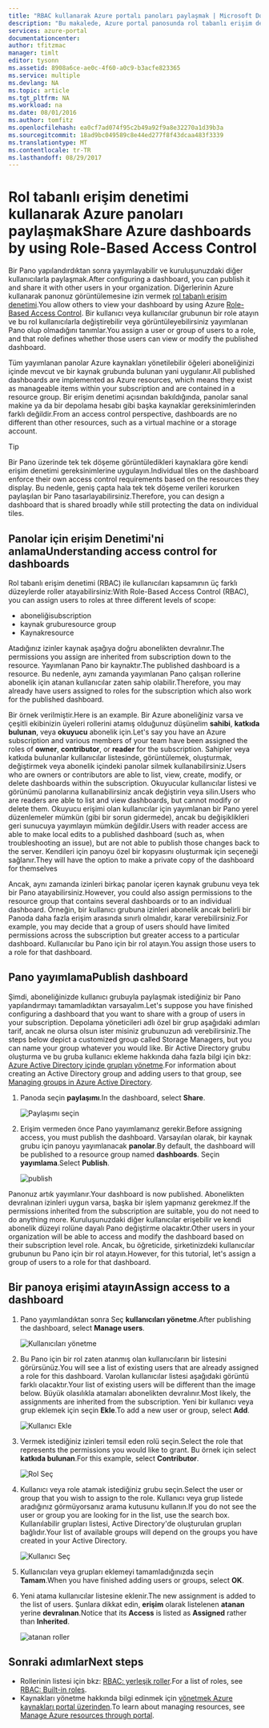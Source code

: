 ```yaml
---
title: "RBAC kullanarak Azure portalı panoları paylaşmak | Microsoft Docs"
description: "Bu makalede, Azure portal panosunda rol tabanlı erişim denetimi kullanarak paylaşmak açıklanmaktadır."
services: azure-portal
documentationcenter: 
author: tfitzmac
manager: timlt
editor: tysonn
ms.assetid: 8908a6ce-ae0c-4f60-a0c9-b3acfe823365
ms.service: multiple
ms.devlang: NA
ms.topic: article
ms.tgt_pltfrm: NA
ms.workload: na
ms.date: 08/01/2016
ms.author: tomfitz
ms.openlocfilehash: ea0cf7ad074f95c2b49a92f9a8e32270a1d39b3a
ms.sourcegitcommit: 18ad9bc049589c8e44ed277f8f43dcaa483f3339
ms.translationtype: MT
ms.contentlocale: tr-TR
ms.lasthandoff: 08/29/2017
---
```

# <a name="share-azure-dashboards-by-using-role-based-access-control"></a><span data-ttu-id="8d06b-103">Rol tabanlı erişim denetimi kullanarak Azure panoları paylaşmak</span><span class="sxs-lookup"><span data-stu-id="8d06b-103">Share Azure dashboards by using Role-Based Access Control</span></span>
<span data-ttu-id="8d06b-104">Bir Pano yapılandırdıktan sonra yayımlayabilir ve kuruluşunuzdaki diğer kullanıcılarla paylaşmak.</span><span class="sxs-lookup"><span data-stu-id="8d06b-104">After configuring a dashboard, you can publish it and share it with other users in your organization.</span></span> <span data-ttu-id="8d06b-105">Diğerlerinin Azure kullanarak panonuz görüntülemesine izin vermek [rol tabanlı erişim denetimi](../active-directory/role-based-access-control-configure.md).</span><span class="sxs-lookup"><span data-stu-id="8d06b-105">You allow others to view your dashboard by using Azure [Role-Based Access Control](../active-directory/role-based-access-control-configure.md).</span></span> <span data-ttu-id="8d06b-106">Bir kullanıcı veya kullanıcılar grubunun bir role atayın ve bu rol kullanıcılarla değiştirebilir veya görüntüleyebilirsiniz yayımlanan Pano olup olmadığını tanımlar.</span><span class="sxs-lookup"><span data-stu-id="8d06b-106">You assign a user or group of users to a role, and that role defines whether those users can view or modify the published dashboard.</span></span> 

<span data-ttu-id="8d06b-107">Tüm yayımlanan panolar Azure kaynakları yönetilebilir öğeleri aboneliğinizi içinde mevcut ve bir kaynak grubunda bulunan yani uygulanır.</span><span class="sxs-lookup"><span data-stu-id="8d06b-107">All published dashboards are implemented as Azure resources, which means they exist as manageable items within your subscription and are contained in a resource group.</span></span>  <span data-ttu-id="8d06b-108">Bir erişim denetimi açısından bakıldığında, panolar sanal makine ya da bir depolama hesabı gibi başka kaynaklar gereksinimlerinden farklı değildir.</span><span class="sxs-lookup"><span data-stu-id="8d06b-108">From an access control perspective, dashboards are no different than other resources, such as a virtual machine or a storage account.</span></span>

> [!TIP]
> <span data-ttu-id="8d06b-109">Bir Pano üzerinde tek tek döşeme görüntüledikleri kaynaklara göre kendi erişim denetimi gereksinimlerine uygulayın.</span><span class="sxs-lookup"><span data-stu-id="8d06b-109">Individual tiles on the dashboard enforce their own access control requirements based on the resources they display.</span></span>  <span data-ttu-id="8d06b-110">Bu nedenle, geniş çapta hala tek tek döşeme verileri korurken paylaşılan bir Pano tasarlayabilirsiniz.</span><span class="sxs-lookup"><span data-stu-id="8d06b-110">Therefore, you can design a dashboard that is shared broadly while still protecting the data on individual tiles.</span></span>
> 
> 

## <a name="understanding-access-control-for-dashboards"></a><span data-ttu-id="8d06b-111">Panolar için erişim Denetimi'ni anlama</span><span class="sxs-lookup"><span data-stu-id="8d06b-111">Understanding access control for dashboards</span></span>
<span data-ttu-id="8d06b-112">Rol tabanlı erişim denetimi (RBAC) ile kullanıcıları kapsamının üç farklı düzeylerde roller atayabilirsiniz:</span><span class="sxs-lookup"><span data-stu-id="8d06b-112">With Role-Based Access Control (RBAC), you can assign users to roles at three different levels of scope:</span></span>

* <span data-ttu-id="8d06b-113">aboneliği</span><span class="sxs-lookup"><span data-stu-id="8d06b-113">subscription</span></span>
* <span data-ttu-id="8d06b-114">kaynak grubu</span><span class="sxs-lookup"><span data-stu-id="8d06b-114">resource group</span></span>
* <span data-ttu-id="8d06b-115">Kaynak</span><span class="sxs-lookup"><span data-stu-id="8d06b-115">resource</span></span>

<span data-ttu-id="8d06b-116">Atadığınız izinler kaynak aşağıya doğru abonelikten devralınır.</span><span class="sxs-lookup"><span data-stu-id="8d06b-116">The permissions you assign are inherited from subscription down to the resource.</span></span> <span data-ttu-id="8d06b-117">Yayımlanan Pano bir kaynaktır.</span><span class="sxs-lookup"><span data-stu-id="8d06b-117">The published dashboard is a resource.</span></span> <span data-ttu-id="8d06b-118">Bu nedenle, aynı zamanda yayımlanan Pano çalışan rollerine abonelik için atanan kullanıcılar zaten sahip olabilir.</span><span class="sxs-lookup"><span data-stu-id="8d06b-118">Therefore, you may already have users assigned to roles for the subscription which also work for the published dashboard.</span></span> 

<span data-ttu-id="8d06b-119">Bir örnek verilmiştir.</span><span class="sxs-lookup"><span data-stu-id="8d06b-119">Here is an example.</span></span>  <span data-ttu-id="8d06b-120">Bir Azure aboneliğiniz varsa ve çeşitli ekibinizin üyeleri rollerini atamış olduğunuz düşünelim **sahibi**, **katkıda bulunan**, veya **okuyucu** abonelik için.</span><span class="sxs-lookup"><span data-stu-id="8d06b-120">Let's say you have an Azure subscription and various members of your team have been assigned the roles of **owner**, **contributor**, or **reader** for the subscription.</span></span> <span data-ttu-id="8d06b-121">Sahipler veya katkıda bulunanlar kullanıcılar listesinde, görüntülemek, oluşturmak, değiştirmek veya abonelik içindeki panolar silmek kullanabilirsiniz.</span><span class="sxs-lookup"><span data-stu-id="8d06b-121">Users who are owners or contributors are able to list, view, create, modify, or delete dashboards within the subscription.</span></span>  <span data-ttu-id="8d06b-122">Okuyucular kullanıcılar listesi ve görünümü panolarına kullanabilirsiniz ancak değiştirin veya silin.</span><span class="sxs-lookup"><span data-stu-id="8d06b-122">Users who are readers are able to list and view dashboards, but cannot modify or delete them.</span></span>  <span data-ttu-id="8d06b-123">Okuyucu erişimi olan kullanıcılar için yayımlanan bir Pano yerel düzenlemeler mümkün (gibi bir sorun gidermede), ancak bu değişiklikleri geri sunucuya yayımlayın mümkün değildir.</span><span class="sxs-lookup"><span data-stu-id="8d06b-123">Users with reader access are able to make local edits to a published dashboard (such as, when troubleshooting an issue), but are not able to publish those changes back to the server.</span></span>  <span data-ttu-id="8d06b-124">Kendileri için panoyu özel bir kopyasını oluşturmak için seçeneği sağlanır.</span><span class="sxs-lookup"><span data-stu-id="8d06b-124">They will have the option to make a private copy of the dashboard for themselves</span></span>

<span data-ttu-id="8d06b-125">Ancak, aynı zamanda izinleri birkaç panolar içeren kaynak grubunu veya tek bir Pano atayabilirsiniz.</span><span class="sxs-lookup"><span data-stu-id="8d06b-125">However, you could also assign permissions to the resource group that contains several dashboards or to an individual dashboard.</span></span> <span data-ttu-id="8d06b-126">Örneğin, bir kullanıcı grubuna izinleri abonelik ancak belirli bir Panoda daha fazla erişim arasında sınırlı olmalıdır, karar verebilirsiniz.</span><span class="sxs-lookup"><span data-stu-id="8d06b-126">For example, you may decide that a group of users should have limited permissions across the subscription but greater access to a particular dashboard.</span></span> <span data-ttu-id="8d06b-127">Kullanıcılar bu Pano için bir rol atayın.</span><span class="sxs-lookup"><span data-stu-id="8d06b-127">You assign those users to a role for that dashboard.</span></span> 

## <a name="publish-dashboard"></a><span data-ttu-id="8d06b-128">Pano yayımlama</span><span class="sxs-lookup"><span data-stu-id="8d06b-128">Publish dashboard</span></span>
<span data-ttu-id="8d06b-129">Şimdi, aboneliğinizde kullanıcı grubuyla paylaşmak istediğiniz bir Pano yapılandırmayı tamamladıktan varsayalım.</span><span class="sxs-lookup"><span data-stu-id="8d06b-129">Let's suppose you have finished configuring a dashboard that you want to share with a group of users in your subscription.</span></span> <span data-ttu-id="8d06b-130">Depolama yöneticileri adlı özel bir grup aşağıdaki adımları tarif, ancak ne olursa olsun ister misiniz grubunuzun adı verebilirsiniz.</span><span class="sxs-lookup"><span data-stu-id="8d06b-130">The steps below depict a customized group called Storage Managers, but you can name your group whatever you would like.</span></span> <span data-ttu-id="8d06b-131">Bir Active Directory grubu oluşturma ve bu gruba kullanıcı ekleme hakkında daha fazla bilgi için bkz: [Azure Active Directory içinde grupları yönetme](../active-directory/active-directory-accessmanagement-manage-groups.md).</span><span class="sxs-lookup"><span data-stu-id="8d06b-131">For information about creating an Active Directory group and adding users to that group, see [Managing groups in Azure Active Directory](../active-directory/active-directory-accessmanagement-manage-groups.md).</span></span>

1. <span data-ttu-id="8d06b-132">Panoda seçin **paylaşımı**.</span><span class="sxs-lookup"><span data-stu-id="8d06b-132">In the dashboard, select **Share**.</span></span>
   
     ![Paylaşımı seçin](./media/azure-portal-dashboard-share-access/select-share.png)
2. <span data-ttu-id="8d06b-134">Erişim vermeden önce Pano yayımlamanız gerekir.</span><span class="sxs-lookup"><span data-stu-id="8d06b-134">Before assigning access, you must publish the dashboard.</span></span> <span data-ttu-id="8d06b-135">Varsayılan olarak, bir kaynak grubu için panoyu yayımlanacak **panolar**.</span><span class="sxs-lookup"><span data-stu-id="8d06b-135">By default, the dashboard will be published to a resource group named **dashboards**.</span></span> <span data-ttu-id="8d06b-136">Seçin **yayımlama**.</span><span class="sxs-lookup"><span data-stu-id="8d06b-136">Select **Publish**.</span></span>
   
     ![publish](./media/azure-portal-dashboard-share-access/publish.png)

<span data-ttu-id="8d06b-138">Panonuz artık yayımlanır.</span><span class="sxs-lookup"><span data-stu-id="8d06b-138">Your dashboard is now published.</span></span> <span data-ttu-id="8d06b-139">Abonelikten devralınan izinleri uygun varsa, başka bir işlem yapmanız gerekmez.</span><span class="sxs-lookup"><span data-stu-id="8d06b-139">If the permissions inherited from the subscription are suitable, you do not need to do anything more.</span></span> <span data-ttu-id="8d06b-140">Kuruluşunuzdaki diğer kullanıcılar erişebilir ve kendi abonelik düzeyi rolüne dayalı Pano değiştirme olacaktır.</span><span class="sxs-lookup"><span data-stu-id="8d06b-140">Other users in your organization will be able to access and modify the dashboard based on their subscription level role.</span></span> <span data-ttu-id="8d06b-141">Ancak, bu öğreticide, şirketinizdeki kullanıcılar grubunun bu Pano için bir rol atayın.</span><span class="sxs-lookup"><span data-stu-id="8d06b-141">However, for this tutorial, let's assign a group of users to a role for that dashboard.</span></span>

## <a name="assign-access-to-a-dashboard"></a><span data-ttu-id="8d06b-142">Bir panoya erişimi atayın</span><span class="sxs-lookup"><span data-stu-id="8d06b-142">Assign access to a dashboard</span></span>
1. <span data-ttu-id="8d06b-143">Pano yayımlandıktan sonra Seç **kullanıcıları yönetme**.</span><span class="sxs-lookup"><span data-stu-id="8d06b-143">After publishing the dashboard, select **Manage users**.</span></span>
   
     ![Kullanıcıları yönetme](./media/azure-portal-dashboard-share-access/manage-users.png)
2. <span data-ttu-id="8d06b-145">Bu Pano için bir rol zaten atanmış olan kullanıcıların bir listesini görürsünüz.</span><span class="sxs-lookup"><span data-stu-id="8d06b-145">You will see a list of existing users that are already assigned a role for this dashboard.</span></span> <span data-ttu-id="8d06b-146">Varolan kullanıcılar listesi aşağıdaki görüntü farklı olacaktır.</span><span class="sxs-lookup"><span data-stu-id="8d06b-146">Your list of existing users will be different than the image below.</span></span> <span data-ttu-id="8d06b-147">Büyük olasılıkla atamaları abonelikten devralınır.</span><span class="sxs-lookup"><span data-stu-id="8d06b-147">Most likely, the assignments are inherited from the subscription.</span></span> <span data-ttu-id="8d06b-148">Yeni bir kullanıcı veya grup eklemek için seçin **Ekle**.</span><span class="sxs-lookup"><span data-stu-id="8d06b-148">To add a new user or group, select **Add**.</span></span>
   
     ![Kullanıcı Ekle](./media/azure-portal-dashboard-share-access/existing-users.png)
3. <span data-ttu-id="8d06b-150">Vermek istediğiniz izinleri temsil eden rolü seçin.</span><span class="sxs-lookup"><span data-stu-id="8d06b-150">Select the role that represents the permissions you would like to grant.</span></span> <span data-ttu-id="8d06b-151">Bu örnek için select **katkıda bulunan**.</span><span class="sxs-lookup"><span data-stu-id="8d06b-151">For this example, select **Contributor**.</span></span>
   
     ![Rol Seç](./media/azure-portal-dashboard-share-access/select-role.png)
4. <span data-ttu-id="8d06b-153">Kullanıcı veya role atamak istediğiniz grubu seçin.</span><span class="sxs-lookup"><span data-stu-id="8d06b-153">Select the user or group that you wish to assign to the role.</span></span> <span data-ttu-id="8d06b-154">Kullanıcı veya grup listede aradığınız görmüyorsanız arama kutusunu kullanın.</span><span class="sxs-lookup"><span data-stu-id="8d06b-154">If you do not see the user or group you are looking for in the list, use the search box.</span></span> <span data-ttu-id="8d06b-155">Kullanılabilir grupları listesi, Active Directory'de oluşturulan grupları bağlıdır.</span><span class="sxs-lookup"><span data-stu-id="8d06b-155">Your list of available groups will depend on the groups you have created in your Active Directory.</span></span>
   
     ![Kullanıcı Seç](./media/azure-portal-dashboard-share-access/select-user.png) 
5. <span data-ttu-id="8d06b-157">Kullanıcıları veya grupları eklemeyi tamamladığınızda seçin **Tamam**.</span><span class="sxs-lookup"><span data-stu-id="8d06b-157">When you have finished adding users or groups, select **OK**.</span></span> 
6. <span data-ttu-id="8d06b-158">Yeni atama kullanıcılar listesine eklenir.</span><span class="sxs-lookup"><span data-stu-id="8d06b-158">The new assignment is added to the list of users.</span></span> <span data-ttu-id="8d06b-159">Şunlara dikkat edin, **erişim** olarak listelenen **atanan** yerine **devralınan**.</span><span class="sxs-lookup"><span data-stu-id="8d06b-159">Notice that its **Access** is listed as **Assigned** rather than **Inherited**.</span></span>
   
     ![atanan roller](./media/azure-portal-dashboard-share-access/assigned-roles.png)

## <a name="next-steps"></a><span data-ttu-id="8d06b-161">Sonraki adımlar</span><span class="sxs-lookup"><span data-stu-id="8d06b-161">Next steps</span></span>
* <span data-ttu-id="8d06b-162">Rollerinin listesi için bkz: [RBAC: yerleşik roller](../active-directory/role-based-access-built-in-roles.md).</span><span class="sxs-lookup"><span data-stu-id="8d06b-162">For a list of roles, see [RBAC: Built-in roles](../active-directory/role-based-access-built-in-roles.md).</span></span>
* <span data-ttu-id="8d06b-163">Kaynakları yönetme hakkında bilgi edinmek için [yönetmek Azure kaynakları portal üzerinden](resource-group-portal.md).</span><span class="sxs-lookup"><span data-stu-id="8d06b-163">To learn about managing resources, see [Manage Azure resources through portal](resource-group-portal.md).</span></span>

